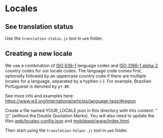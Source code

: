 # Locales

## See translation status

Use the `translation-status.js` tool in `web` folder.

## Creating a new locale

We use a combination of [ISO 639-1](https://en.wikipedia.org/wiki/List_of_ISO_639-1_codes) language codes and [ISO 3166-1 alpha-2](https://en.wikipedia.org/wiki/ISO_3166-1_alpha-2#Officially_assigned_code_elements) country codes for our locale codes. The language code comes first, optionally followed by an uppercase country code if there are multiple locales for a language, separated by a hyphen (-). For example, Brazilian Portuguese is denoted by `pt-BR`.

See more info and examples here: https://www.w3.org/International/articles/language-tags/#region


Create a file named YOUR_LOCALE.json in this directory with this content: "{}" (without the Double Quotation Marks). You will also need to update the files [web/locales-config.json](../../locales-config.json) and [mobileapp/www/index.html](../../../mobileapp/www/index.html).

Then start using the `translation-helper.js` tool in `web` folder.
